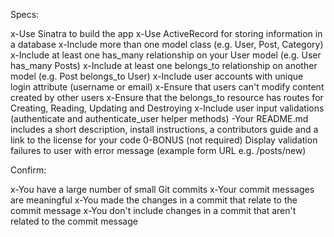 Specs:

 x-Use Sinatra to build the app
 x-Use ActiveRecord for storing information in a database
 x-Include more than one model class (e.g. User, Post, Category)
 x-Include at least one has_many relationship on your User model (e.g. User has_many Posts)
 x-Include at least one belongs_to relationship on another model (e.g. Post belongs_to User)
 x-Include user accounts with unique login attribute (username or email)
 x-Ensure that users can't modify content created by other users
 x-Ensure that the belongs_to resource has routes for Creating, Reading, Updating and Destroying
 x-Include user input validations (authenticate and authenticate_user helper methods)
-Your README.md includes a short description, install instructions, a contributors guide and a link to the license for your code 
0-BONUS (not required) Display validation failures to user with error message (example form URL e.g. /posts/new)


Confirm:

 x-You have a large number of small Git commits
 x-Your commit messages are meaningful
 x-You made the changes in a commit that relate to the commit message
 x-You don't include changes in a commit that aren't related to the commit message